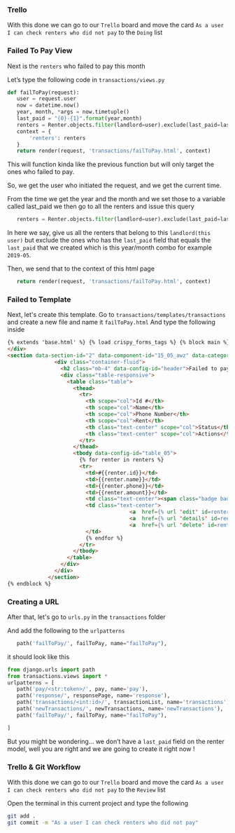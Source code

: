 ### Trello

With this done we can go to our `Trello` board and move the card `As a user I can check renters who did not pay` to the `Doing` list

### Failed To Pay View

Next is the `renters` who failed to pay this month

Let’s type the following code in `transactions/views.py`

```python
def failToPay(request):
   user = request.user
   now = datetime.now()
   year, month, *args = now.timetuple()
   last_paid = "{0}-{1}".format(year,month)
   renters = Renter.objects.filter(landlord=user).exclude(last_paid=last_paid)
   context = {
       'renters': renters
   }
   return render(request, 'transactions/failToPay.html', context)
```

This will function kinda like the previous function but will only target the ones who failed to pay.

So, we get the user who initiated the request, and we get the current time.

From the time we get the year and the month and we set those to a variable called last_paid we then go to all the renters and issue this query

```python
   renters = Renter.objects.filter(landlord=user).exclude(last_paid=last_paid)
```

In here we say, give us all the renters that belong to this `landlord(this user)` but exclude the ones who has the `last_paid` field that equals the `last_paid` that we created which is this year/month combo for example `2019-05`.

Then, we send that to the context of this html page

```python
   return render(request, 'transactions/failToPay.html', context)
```

### Failed to Template

Next, let's create this template. Go to `transactions/templates/transactions` and create a new file and name it `failToPay.html`
And type the following inside

```html
{% extends 'base.html' %} {% load crispy_forms_tags %} {% block main %}
</div>
<section data-section-id="2" data-component-id="15_05_awz" data-category="admin" class="py-4">
               <div class="container-fluid">
                 <h2 class="mb-4" data-config-id="header">Failed to pay</h2>
                 <div class="table-responsive">
                   <table class="table">
                     <thead>
                       <tr>
                         <th scope="col">Id #</th>
                         <th scope="col">Name</th>
                         <th scope="col">Phone Number</th>
                         <th scope="col">Rent</th>
                         <th class="text-center" scope="col">Status</th>
                         <th class="text-center" scope="col">Actions</th>
                       </tr>
                     </thead>
                     <tbody data-config-id="table_05">
                       {% for renter in renters %}
                       <tr>
                         <td>#{{renter.id}}</td>
                         <td>{{renter.name}}</td>
                         <td>{{renter.phone}}</td>
                         <td>{{renter.amount}}</td>
                         <td class="text-center"><span class="badge badge-danger">UnPaid</span></td>
                         <td class="text-center">
                                       <a  href={% url 'edit' id=renter.id %} class="btn btn-primary"><i class="fa fa-edit"></i></a>
                                       <a  href={% url 'details' id=renter.id %} class="btn btn-secondary"><i class="fa fa-info-circle"></i></a>
                                       <a  href={% url 'delete' id=renter.id %} class="btn btn-danger"><i class="fa fa-trash"></i></a>
                         </td>
                         {% endfor %}
                       </tr>
                     </tbody>
                   </table>
                 </div>
               </div>
             </section>
{% endblock %}
```

### Creating a URL

After that, let's go to `urls.py` in the `transactions` folder

And add the following to the `urlpatterns`

```python
   path('failToPay/', failToPay, name="failToPay"),
```

it should look like this

```python
from django.urls import path
from transactions.views import *
urlpatterns = [
   path('pay/<str:token>/', pay, name='pay'),
   path('response/', responsePage, name='response'),
   path('transactions/<int:id>/', transactionList, name='transactions'),
   path('newTransactions/', newTransactions, name='newTransactions'),
   path('failToPay/', failToPay, name="failToPay"),

]
```

But you might be wondering… we don’t have a `last_paid` field on the renter model, well you are right and we are going to create it right now !

### Trello & Git Workflow

With this done we can go to our `Trello` board and move the card `As a user I can check renters who did not pay` to the `Review` list

Open the terminal in this current project and type the following

```bash
git add .
git commit -m "As a user I can check renters who did not pay"
```